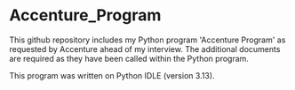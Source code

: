# Accenture_Program

This github repository includes my Python program 'Accenture Program' as requested by Accenture ahead of my interview. The additional documents are required as they have been called within the Python program. 

This program was written on Python IDLE (version 3.13).

